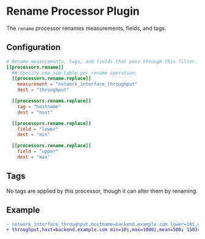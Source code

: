 # Rename Processor Plugin

The `rename` processor renames measurements, fields, and tags.

## Configuration

```toml @sample.conf
# Rename measurements, tags, and fields that pass through this filter.
[[processors.rename]]
  ## Specify one sub-table per rename operation.
  [[processors.rename.replace]]
    measurement = "network_interface_throughput"
    dest = "throughput"

  [[processors.rename.replace]]
    tag = "hostname"
    dest = "host"

  [[processors.rename.replace]]
    field = "lower"
    dest = "min"

  [[processors.rename.replace]]
    field = "upper"
    dest = "max"
```

## Tags

No tags are applied by this processor, though it can alter them by renaming.

## Example

```diff
- network_interface_throughput,hostname=backend.example.com lower=10i,upper=1000i,mean=500i 1502489900000000000
+ throughput,host=backend.example.com min=10i,max=1000i,mean=500i 1502489900000000000
```
